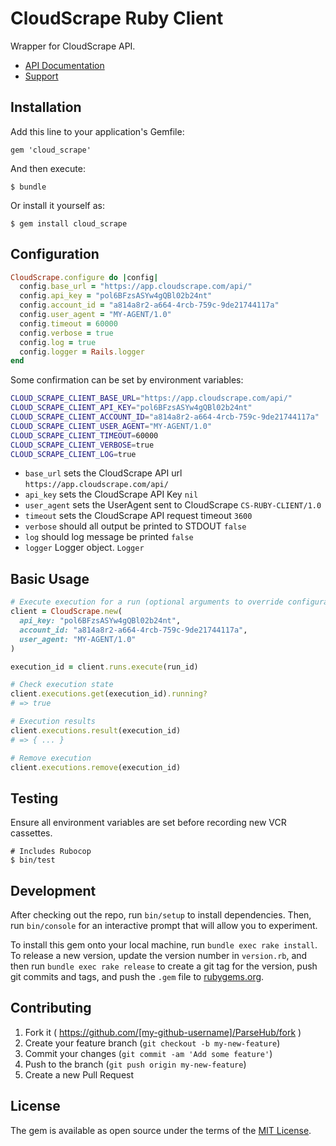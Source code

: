 # CloudScrape Ruby Client

Wrapper for CloudScrape API.

* [API Documentation](https://app.cloudscrape.com/#/api)
* [Support](https://cloudscrape.zendesk.com/hc/en-us)

## Installation

Add this line to your application's Gemfile:

    gem 'cloud_scrape'

And then execute:

    $ bundle

Or install it yourself as:

    $ gem install cloud_scrape

## Configuration

``` ruby
CloudScrape.configure do |config|
  config.base_url = "https://app.cloudscrape.com/api/"
  config.api_key = "pol6BFzsASYw4gQBl02b24nt"
  config.account_id = "a814a8r2-a664-4rcb-759c-9de21744117a"
  config.user_agent = "MY-AGENT/1.0"
  config.timeout = 60000
  config.verbose = true
  config.log = true
  config.logger = Rails.logger
end
```

Some confirmation can be set by environment variables:

``` bash
CLOUD_SCRAPE_CLIENT_BASE_URL="https://app.cloudscrape.com/api/"
CLOUD_SCRAPE_CLIENT_API_KEY="pol6BFzsASYw4gQBl02b24nt"
CLOUD_SCRAPE_CLIENT_ACCOUNT_ID="a814a8r2-a664-4rcb-759c-9de21744117a"
CLOUD_SCRAPE_CLIENT_USER_AGENT="MY-AGENT/1.0"
CLOUD_SCRAPE_CLIENT_TIMEOUT=60000
CLOUD_SCRAPE_CLIENT_VERBOSE=true
CLOUD_SCRAPE_CLIENT_LOG=true
```

* `base_url` sets the CloudScrape API url `https://app.cloudscrape.com/api/`
* `api_key` sets the CloudScrape API Key `nil`
* `user_agent` sets the UserAgent sent to CloudScrape `CS-RUBY-CLIENT/1.0`
* `timeout` sets the CloudScrape API request timeout `3600`
* `verbose` should all output be printed to STDOUT `false`
* `log` should log message be printed `false`
* `logger` Logger object. `Logger`

## Basic Usage

``` ruby
# Execute execution for a run (optional arguments to override configuration)
client = CloudScrape.new(
  api_key: "pol6BFzsASYw4gQBl02b24nt",
  account_id: "a814a8r2-a664-4rcb-759c-9de21744117a",
  user_agent: "MY-AGENT/1.0"
)

execution_id = client.runs.execute(run_id)

# Check execution state
client.executions.get(execution_id).running?
# => true

# Execution results
client.executions.result(execution_id)
# => { ... }

# Remove execution
client.executions.remove(execution_id)
```

## Testing

Ensure all environment variables are set before recording new VCR cassettes.

    # Includes Rubocop
    $ bin/test

## Development

After checking out the repo, run `bin/setup` to install dependencies. Then, run `bin/console` for an interactive prompt that will allow you to experiment.

To install this gem onto your local machine, run `bundle exec rake install`. To release a new version, update the version number in `version.rb`, and then run `bundle exec rake release` to create a git tag for the version, push git commits and tags, and push the `.gem` file to [rubygems.org](https://rubygems.org).

## Contributing

1. Fork it ( https://github.com/[my-github-username]/ParseHub/fork )
2. Create your feature branch (`git checkout -b my-new-feature`)
3. Commit your changes (`git commit -am 'Add some feature'`)
4. Push to the branch (`git push origin my-new-feature`)
5. Create a new Pull Request

## License

The gem is available as open source under the terms of the [MIT License](http://opensource.org/licenses/MIT).
